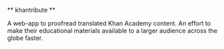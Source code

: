 ** khantribute **

A web-app to proofread translated Khan Academy content. An effort to make their educational materials available to a larger audience across the globe faster.
